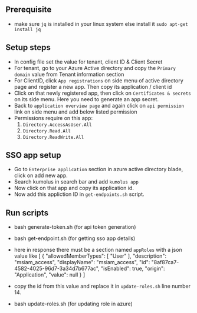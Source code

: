 ## Prerequisite
- make sure `jq` is installed in your linux system else install it `sudo apt-get install jq`

## Setup steps

- In config file set the value for tenant, client ID & Client Secret
- For tenant, go to your Azure Active directory and copy the `Primary domain` value from Tenant information section
- For ClientID, click `App registrations` on side menu of active directory page and register a new app. Then copy its application / client id
- Click on that newly registered app, then click on `Certificates & secrets` on its side menu. Here you need to generate an app secret.
- Back to `application overview page` and again click on `api permission` link on side menu and add below listed permission
- Permissions require on this app:
  1. `Directory.AccessAsUser.All`
  2. `Directory.Read.All`
  3. `Directory.ReadWrite.All`

## SSO app setup

- Go to `Enterprise application` section in azure active directory blade, click on add new app.
- Search kumolus in search bar and add `kumolus app`
- Now click on that app and copy its application id.
- Now add this appliction ID in `get-endpoints.sh` script.

## Run scripts
- bash generate-token.sh  (for api token generation)
- bash get-endpoint.sh    (for getting sso app details)
- here in response there must be a section named `appRoles` with a json value like
  [
  {
    "allowedMemberTypes": [ "User" ], 
    "description": "msiam_access", 
    "displayName": "msiam_access", 
    "id": "8af87ca7-4582-4025-96d7-3a34d7b677ac", 
    "isEnabled": true, 
    "origin": "Application", 
    "value": null 
    }
   ]
  
- copy the id from this value and replace it in `update-roles.sh` line number 14.
- bash update-roles.sh  <id copied from previous step>  (for updating role in azure)
